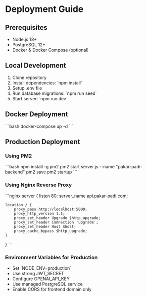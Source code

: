 # Deployment Guide

## Prerequisites
- Node.js 18+
- PostgreSQL 12+
- Docker & Docker Compose (optional)

## Local Development

1. Clone repository
2. Install dependencies: \`npm install\`
3. Setup .env file
4. Run database migrations: \`npm run seed\`
5. Start server: \`npm run dev\`

## Docker Deployment

\`\`\`bash
docker-compose up -d
\`\`\`

## Production Deployment

### Using PM2
\`\`\`bash
npm install -g pm2
pm2 start server.js --name "pakar-padi-backend"
pm2 save
pm2 startup
\`\`\`

### Using Nginx Reverse Proxy
\`\`\`nginx
server {
    listen 80;
    server_name api.pakar-padi.com;

    location / {
        proxy_pass http://localhost:5000;
        proxy_http_version 1.1;
        proxy_set_header Upgrade $http_upgrade;
        proxy_set_header Connection 'upgrade';
        proxy_set_header Host $host;
        proxy_cache_bypass $http_upgrade;
    }
}
\`\`\`

### Environment Variables for Production
- Set \`NODE_ENV=production\`
- Use strong JWT_SECRET
- Configure OPENAI_API_KEY
- Use managed PostgreSQL service
- Enable CORS for frontend domain only
